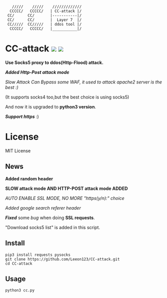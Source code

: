        /////    /////    /////////////
      CCCCC/   CCCCC/   | CC-attack |/
     CC/      CC/       |-----------|/ 
     CC/      CC/       |  Layer 7  |/ 
     CC/////  CC/////   | ddos tool |/ 
      CCCCC/   CCCCC/   |___________|/

# CC-attack ![](https://img.shields.io/badge/Version-1.8-brightgreen.svg) ![](https://img.shields.io/badge/license-MIT-blue.svg)
**Use Socks5 proxy to ddos(Http-Flood) attack.**

***Added Http-Post attack mode***

*Slow Attack Can Bypass some WAF, it used to attack apache2 server is the best :)*

(It supports socks4 too,but the best choice is using socks5)

And now it is upgraded to **python3 version**.

***Support https*** :)

# License

MIT License

## News

**Added random header**

**SLOW attack mode AND HTTP-POST attack mode ADDED**

*AUTO ENABLE SSL MODE, NO MORE "https(y/n):" choice*

*Added google search referer header*

***Fixed*** some *bug* when doing **SSL requests**.

"Download socks5 list" is added in this script.

## Install

    pip3 install requests pysocks
    git clone https://github.com/Leeon123/CC-attack.git
    cd CC-attack

## Usage

    python3 cc.py
